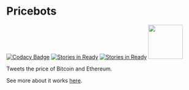 # Pricebots

[![Codacy Badge](https://api.codacy.com/project/badge/Grade/1e0d48fc82eb4424a8ec4f61ecdafa5f)](https://www.codacy.com/app/JordanDworaczyk/Pricebots?utm_source=github.com&amp;utm_medium=referral&amp;utm_content=JordanDworaczyk/EthPriceBot&amp;utm_campaign=Badge_Grade)
[![Stories in Ready](https://badge.waffle.io/JordanDworaczyk/Pricebots.svg?label=ready&title=Issues%20Ready%20to%20be%20Worked%20On)](http://waffle.io/JordanDworaczyk/Pricebots)
[![Stories in Ready](https://badge.waffle.io/JordanDworaczyk/Pricebots.svg?label=In%20Progress&title=Issues%20currently%20Being%20Worked%20On)](http://waffle.io/JordanDworaczyk/Pricebots)
<a href="http://pricebots.enterslack.com">
	<img src='https://cdn.worldvectorlogo.com/logos/slack.svg' width='90'>
</a>


Tweets the price of Bitcoin and Ethereum. 

See more about it works [here](https://jordandworaczyk.github.io/Pricebots/). 
